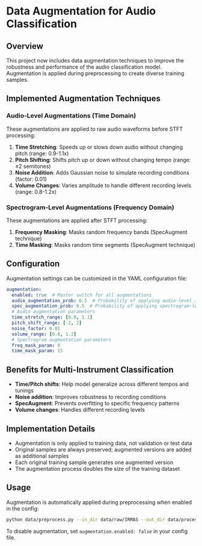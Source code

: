 # Data Augmentation for Audio Classification

## Overview

This project now includes data augmentation techniques to improve the robustness and performance of the audio classification model. Augmentation is applied during preprocessing to create diverse training samples.

## Implemented Augmentation Techniques

### Audio-Level Augmentations (Time Domain)

These augmentations are applied to raw audio waveforms before STFT processing:

1. **Time Stretching**: Speeds up or slows down audio without changing pitch (range: 0.9-1.1x)
2. **Pitch Shifting**: Shifts pitch up or down without changing tempo (range: ±2 semitones)
3. **Noise Addition**: Adds Gaussian noise to simulate recording conditions (factor: 0.01)
4. **Volume Changes**: Varies amplitude to handle different recording levels (range: 0.8-1.2x)

### Spectrogram-Level Augmentations (Frequency Domain)

These augmentations are applied after STFT processing:

1. **Frequency Masking**: Masks random frequency bands (SpecAugment technique)
2. **Time Masking**: Masks random time segments (SpecAugment technique)

## Configuration

Augmentation settings can be customized in the YAML configuration file:

```yaml
augmentation:
  enabled: true  # Master switch for all augmentations
  audio_augmentation_prob: 0.5  # Probability of applying audio-level augmentations
  spec_augmentation_prob: 0.5  # Probability of applying spectrogram-level augmentations
  # Audio augmentation parameters
  time_stretch_range: [0.9, 1.1]
  pitch_shift_range: [-2, 2]
  noise_factor: 0.01
  volume_range: [0.8, 1.2]
  # Spectrogram augmentation parameters
  freq_mask_param: 8
  time_mask_param: 15
```

## Benefits for Multi-Instrument Classification

- **Time/Pitch shifts**: Help model generalize across different tempos and tunings
- **Noise addition**: Improves robustness to recording conditions
- **SpecAugment**: Prevents overfitting to specific frequency patterns
- **Volume changes**: Handles different recording levels

## Implementation Details

- Augmentation is only applied to training data, not validation or test data
- Original samples are always preserved; augmented versions are added as additional samples
- Each original training sample generates one augmented version
- The augmentation process doubles the size of the training dataset

## Usage

Augmentation is automatically applied during preprocessing when enabled in the config:

```bash
python data/preprocess.py --in_dir data/raw/IRMAS --out_dir data/processed --config configs/panns_enhanced.yaml
```

To disable augmentation, set `augmentation.enabled: false` in your config file.
